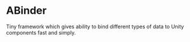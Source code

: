 # ABinder
Tiny framework which gives ability to bind different types of data to Unity components fast and simply.
